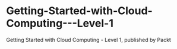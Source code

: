 


# Getting-Started-with-Cloud-Computing---Level-1
Getting Started with Cloud Computing - Level 1, published by Packt
